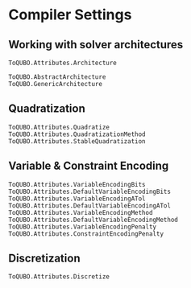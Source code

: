 # Compiler Settings

## Working with solver architectures
```@docs
ToQUBO.Attributes.Architecture
```

```@docs
ToQUBO.AbstractArchitecture
ToQUBO.GenericArchitecture
```

## Quadratization
```@docs
ToQUBO.Attributes.Quadratize
ToQUBO.Attributes.QuadratizationMethod
ToQUBO.Attributes.StableQuadratization
```

## Variable & Constraint Encoding
```@docs
ToQUBO.Attributes.VariableEncodingBits
ToQUBO.Attributes.DefaultVariableEncodingBits
ToQUBO.Attributes.VariableEncodingATol
ToQUBO.Attributes.DefaultVariableEncodingATol
ToQUBO.Attributes.VariableEncodingMethod
ToQUBO.Attributes.DefaultVariableEncodingMethod
ToQUBO.Attributes.VariableEncodingPenalty
ToQUBO.Attributes.ConstraintEncodingPenalty
```

## Discretization
```@docs
ToQUBO.Attributes.Discretize
```
